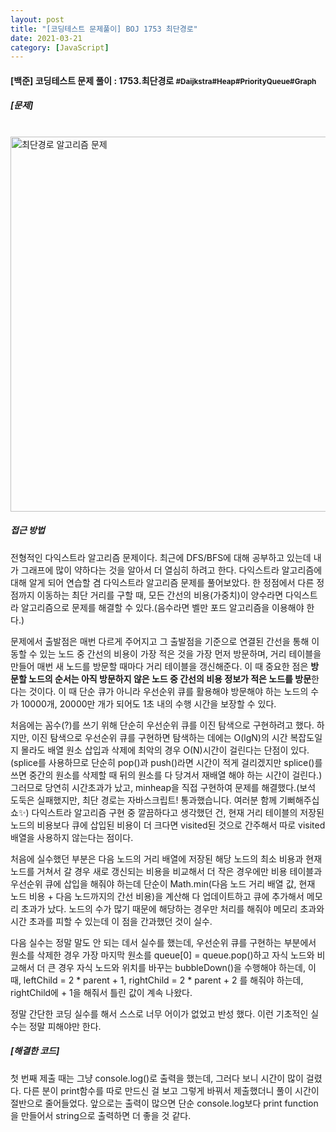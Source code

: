 ```yaml
---
layout: post
title: "[코딩테스트 문제풀이] BOJ 1753 최단경로"
date: 2021-03-21
category: [JavaScript]
---
```



<h4> [백준] 코딩테스트 문제 풀이 : 1753.최단경로 <small>#Daijkstra#Heap#PriorityQueue#Graph</small></h4>

<h5>[문제]</h5>
<br>
<img width="600" alt="최단경로 알고리즘 문제" src="https://user-images.githubusercontent.com/49034615/111906742-7dc8bd80-8a95-11eb-8fba-557611963240.png">
<br>


<h5>접근 방법</h5>
전형적인 다익스트라 알고리즘 문제이다. 최근에 DFS/BFS에 대해 공부하고 있는데 내가 그래프에 많이 약하다는 것을 알아서 더 열심히 하려고 한다. 다익스트라 알고리즘에 대해 알게 되어 연습할 겸 다익스트라 알고리즘
문제를 풀어보았다. 한 정점에서 다른 정점까지 이동하는 최단 거리를 구할 때, 모든 간선의 비용(가중치)이 양수라면 다익스트라 알고리즘으로 문제를 해결할 수 있다.(음수라면 벨만 포드 알고리즘을 이용해야 한다.)

문제에서 출발점은 매번 다르게 주어지고 그 출발점을 기준으로 연결된 간선을 통해 이동할 수 있는 노드 중 간선의 비용이 가장 적은 것을 가장 먼저 방문하며, 거리 테이블을 만들어 매번 새 노드를 방문할 때마다 
거리 테이블을 갱신해준다. 이 때 중요한 점은 <b> 방문할 노드의 순서는 아직 방문하지 않은 노드 중 간선의 비용 정보가 적은 노드를 방문</b>한다는 것이다. 이 때 단순 큐가 아니라 우선순위 큐를 활용해야 방문해야
하는 노드의 수가 10000개, 20000만 개가 되어도 1초 내의 수행 시간을 보장할 수 있다. 

처음에는 꼼수(?)를 쓰기 위해 단순히 우선순위 큐를 이진 탐색으로 구현하려고 했다. 하지만, 이진 탐색으로 우선순위 큐를 구현하면 탐색하는 데에는 O(lgN)의 시간 복잡도일지 몰라도 배열 원소 삽입과 삭제에
최악의 경우 O(N)시간이 걸린다는 단점이 있다. (splice를 사용하므로 단순히 pop()과 push()라면 시간이 적게 걸리겠지만 splice()를 쓰면 중간의 원소를 삭제할 때 뒤의 원소를 다 당겨서 재배열 해야 하는 시간이
걸린다.)
그러므로 당연히 시간초과가 났고, minheap을 직접 구현하여 문제를 해결했다.(보석 도둑은 실패했지만, 최단 경로는 자바스크립트! 통과했습니다. 여러분 함께 기뻐해주십쇼✨)
다익스트라 알고리즘 구현 중 깔끔하다고 생각했던 건, 현재 거리 테이블의 저장된 노드의 비용보다 큐에 삽입된 비용이 더 크다면 visited된 것으로 간주해서 따로 visited 배열을 사용하지 않는다는 점이다.

처음에 실수했던 부분은 다음 노드의 거리 배열에 저장된 해당 노드의 최소 비용과 현재 노드를 거쳐서 갈 경우 새로 갱신되는 비용을 비교해서 더 작은 경우에만 비용 테이블과 우선순위 큐에 삽입을 해줘야 하는데
단순이 Math.min(다음 노드 거리 배열 값, 현재 노드 비용 + 다음 노드까지의 간선 비용)을 계산해 다 업데이트하고 큐에 추가해서 메모리 초과가 났다. 노드의 수가 많기 때문에 해당하는 경우만 처리를 해줘야 
메모리 초과와 시간 초과를 피할 수 있는데 이 점을 간과했던 것이 실수. 

다음 실수는 정말 말도 안 되는 데서 실수를 했는데, 우선순위 큐를 구현하는 부분에서 원소를 삭제한 경우 가장 마지막 원소를 queue[0] = queue.pop()하고 자식 노드와 비교해서 더 큰 경우 자식 노드와
위치를 바꾸는 bubbleDown()을 수행해야 하는데, 이 때, leftChild = 2 * parent + 1, rightChild = 2 * parent + 2 를 해줘야 하는데, rightChild에 + 1을 해줘서 틀린 값이 계속 나왔다.

정말 간단한 코딩 실수를 해서 스스로 너무 어이가 없었고 반성 했다. 이런 기초적인 실수는 정말 피해야만 한다. 


<h5>[해결한 코드]</h5>

첫 번째 제출 때는 그냥 console.log()로 출력을 했는데, 그러다 보니 시간이 많이 걸렸다. 다른 분이 print함수를 따로 만드신 걸 보고 그렇게 바꿔서 제출했더니 풀이 시간이 절반으로 줄어들었다.
앞으로는 출력이 많으면 단순 console.log보다 print function을 만들어서 string으로 출력하면 더 좋을 것 같다.

<script src="https://gist.github.com/SUPINKIM/6da66d5863acd3cde76ea965ffb4d3f7.js"></script>

